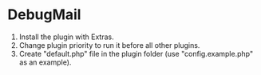 # DebugMail

1. Install the plugin with Extras.
2. Change plugin priority to run it before all other plugins.
3. Create "default.php" file in the plugin folder (use "config.example.php" as an example).



